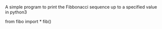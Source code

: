 A simple program to print the Fibbonacci sequence up to a specified value in python3

from fibo import *
fib(<value>)
